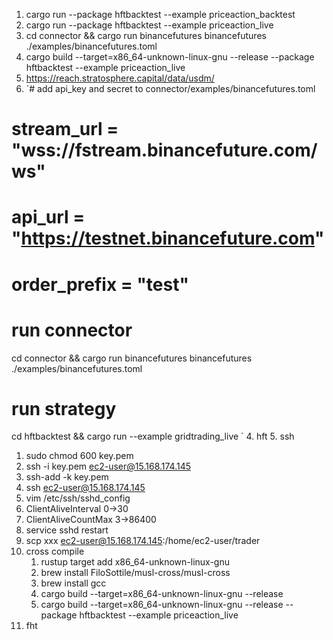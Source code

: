 1. cargo run --package hftbacktest --example priceaction_backtest
2. cargo run --package hftbacktest --example priceaction_live
3. cd connector && cargo run binancefutures binancefutures ./examples/binancefutures.toml
4. cargo build --target=x86_64-unknown-linux-gnu --release  --package hftbacktest --example priceaction_live
5. https://reach.stratosphere.capital/data/usdm/
6. `# add api_key and secret to connector/examples/binancefutures.toml
# stream_url = "wss://fstream.binancefuture.com/ws"
# api_url = "https://testnet.binancefuture.com"
# order_prefix = "test"

# <update gridtrading_live>

# run connector
cd connector && cargo run binancefutures binancefutures ./examples/binancefutures.toml

# run strategy
cd hftbacktest && cargo run --example gridtrading_live
`
4. hft
5. ssh
   1. sudo chmod 600 key.pem
   2. ssh -i key.pem ec2-user@15.168.174.145
   3. ssh-add -k key.pem
   4. ssh ec2-user@15.168.174.145
   5. vim /etc/ssh/sshd_config
   6. ClientAliveInterval 0->30
   7. ClientAliveCountMax 3->86400
   8. service sshd restart
   9. scp xxx ec2-user@15.168.174.145:/home/ec2-user/trader
6. cross compile
   1. rustup target add x86_64-unknown-linux-gnu  
   2. brew install FiloSottile/musl-cross/musl-cross  
   3. brew install gcc
   4. cargo build --target=x86_64-unknown-linux-gnu --release
   5. cargo build --target=x86_64-unknown-linux-gnu --release  --package hftbacktest --example priceaction_live
7. fht